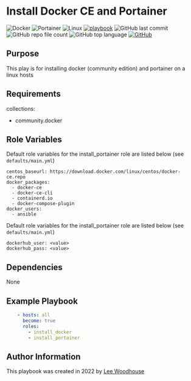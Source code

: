 # Install Docker CE and Portainer
![Docker](https://img.shields.io/badge/-Docker-2496ED?style=flat&logo=docker&logoColor=white)
![Portainer](https://img.shields.io/badge/-Portainer-13BEF9?style=flat&logo=portainer&logoColor=white)
![Linux](https://img.shields.io/badge/Linux-black?style=flat&logo=linux)
[![playbook](https://img.shields.io/badge/Ansible-Playbook-blue)](site.yml)
![GitHub last commit](https://img.shields.io/github/last-commit/lpwoodhouse/install_docker_ce)
![GitHub repo file count](https://img.shields.io/github/directory-file-count/lpwoodhouse/install_docker_ce)
![GitHub top language](https://img.shields.io/github/languages/top/lpwoodhouse/install_docker_ce)
[![GitHub](https://img.shields.io/github/license/lpwoodhouse/install_docker_ce)](LICENSE)
## Purpose

This play is for installing docker (community edition) and portainer on a linux hosts<br>

## Requirements

collections:<br>
  - community.docker

## Role Variables

Default role variables for the install_portainer role are listed below (see ```defaults/main.yml```)
```shell
centos_baseurl: https://download.docker.com/linux/centos/docker-ce.repo
docker_packages:
  - docker-ce
  - docker-ce-cli
  - containerd.io
  - docker-compose-plugin
docker_users:
  - ansible
```
Default role variables for the install_portainer role are listed below (see ```defaults/main.yml```)
```shell
dockerhub_user: <value>
dockerhub_pass: <value>
```
## Dependencies

None

## Example Playbook
```yaml
    - hosts: all
      become: true
      roles:
        - install_docker
        - install_portainer
```

## Author Information

This playbook was created in 2022 by [Lee Woodhouse](https://www.leewoodhouse.com/)
